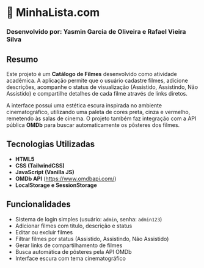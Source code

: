 # 🎥 MinhaLista.com

### Desenvolvido por: Yasmin Garcia de Oliveira e Rafael Vieira Silva

## Resumo
Este projeto é um **Catálogo de Filmes** desenvolvido como atividade acadêmica. A aplicação permite que o usuário cadastre filmes, adicione descrições, acompanhe o status de visualização (Assistido, Assistindo, Não Assistido) e compartilhe detalhes de cada filme através de links diretos.

A interface possui uma estética escura inspirada no ambiente cinematográfico, utilizando uma paleta de cores preta, cinza e vermelho, remetendo às salas de cinema. O projeto também faz integração com a API pública **OMDb** para buscar automaticamente os pôsteres dos filmes.

## Tecnologias Utilizadas
- **HTML5**
- **CSS (TailwindCSS)**
- **JavaScript (Vanilla JS)**
- **OMDb API** (https://www.omdbapi.com/)
- **LocalStorage e SessionStorage** 
## Funcionalidades
- Sistema de login simples (usuário: `admin`, senha: `admin123`)
- Adicionar filmes com título, descrição e status
- Editar ou excluir filmes
- Filtrar filmes por status (Assistido, Assistindo, Não Assistido)
- Gerar links de compartilhamento de filmes
- Busca automática de pôsteres pela API OMDb
- Interface escura com tema cinematográfico
